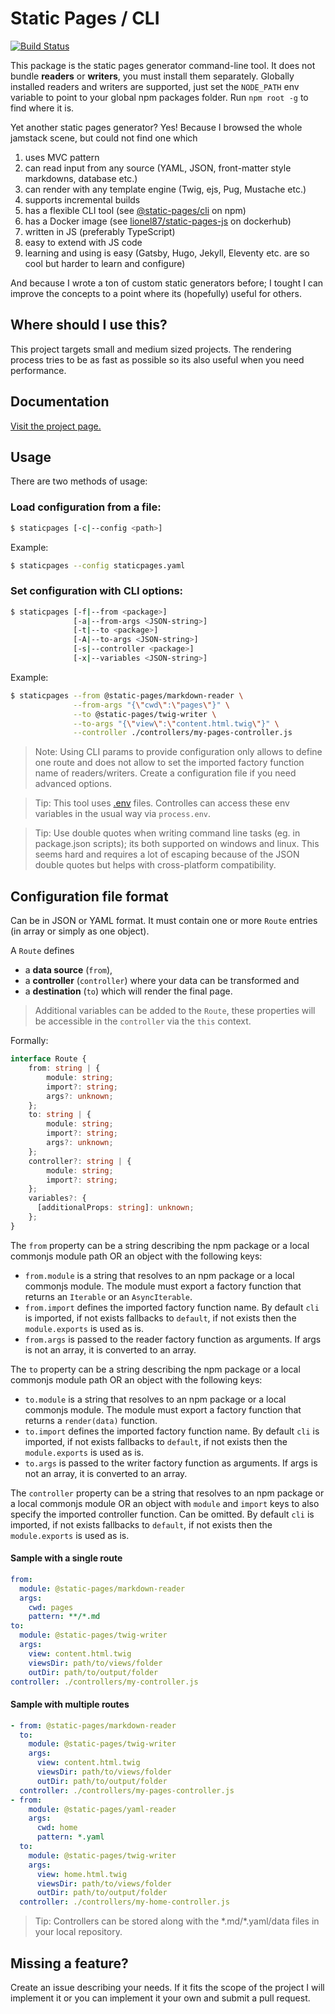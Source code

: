 # Static Pages / CLI

[![Build Status](https://app.travis-ci.com/staticpagesjs/cli.svg?branch=master)](https://app.travis-ci.com/staticpagesjs/cli)

This package is the static pages generator command-line tool.
It does not bundle **readers** or **writers**, you must install them separately.
Globally installed readers and writers are supported, just set the `NODE_PATH` env variable to point to your global npm packages folder. Run `npm root -g` to find where it is.

Yet another static pages generator?
Yes! Because I browsed the whole jamstack scene, but could not find one which
1. uses MVC pattern
2. can read input from any source (YAML, JSON, front-matter style markdowns, database etc.)
3. can render with any template engine (Twig, ejs, Pug, Mustache etc.)
4. supports incremental builds
5. has a flexible CLI tool (see [@static-pages/cli](https://www.npmjs.com/package/@static-pages/cli) on npm)
6. has a Docker image (see [lionel87/static-pages-js](https://hub.docker.com/repository/docker/lionel87/static-pages-js) on dockerhub)
7. written in JS (preferably TypeScript)
8. easy to extend with JS code
9. learning and using is easy (Gatsby, Hugo, Jekyll, Eleventy etc. are so cool but harder to learn and configure)

And because I wrote a ton of custom static generators before; I tought I can improve the concepts to a point where its (hopefully) useful for others.

## Where should I use this?
This project targets small and medium sized projects. The rendering process tries to be as fast as possible so its also useful when you need performance.

## Documentation
[Visit the project page.](https://staticpagesjs.github.io/)

## Usage
There are two methods of usage:
### Load configuration from a file:
```sh
$ staticpages [-c|--config <path>]
```

Example:
```sh
$ staticpages --config staticpages.yaml
```

### Set configuration with CLI options:
```sh
$ staticpages [-f|--from <package>]
              [-a|--from-args <JSON-string>]
              [-t|--to <package>]
              [-A|--to-args <JSON-string>]
              [-s|--controller <package>]
              [-x|--variables <JSON-string>]
```

Example:
```sh
$ staticpages --from @static-pages/markdown-reader \
              --from-args "{\"cwd\":\"pages\"}" \
              --to @static-pages/twig-writer \
              --to-args "{\"view\":\"content.html.twig\"}" \
              --controller ./controllers/my-pages-controller.js
```

> Note: Using CLI params to provide configuration only allows to define one route and does not allow to set the imported factory function name of readers/writers. Create a configuration file if you need advanced options.

> Tip: This tool uses [.env](https://www.npmjs.com/package/dotenv) files. Controlles can access these env variables in the usual way via `process.env`.

> Tip: Use double quotes when writing command line tasks (eg. in package.json scripts); its both supported on windows and linux. This seems hard and requires a lot of escaping because of the JSON double quotes but helps with cross-platform compatibility.

## Configuration file format

Can be in JSON or YAML format. It must contain one or more `Route` entries (in array or simply as one object).

A `Route` defines
- a **data source** (`from`),
- a **controller** (`controller`) where your data can be transformed and
- a **destination** (`to`) which will render the final page.

> Additional variables can be added to the `Route`, these properties will be accessible in the `controller` via the `this` context.

Formally:
```ts
interface Route {
    from: string | {
        module: string;
        import?: string;
        args?: unknown;
    };
    to: string | {
        module: string;
        import?: string;
        args?: unknown;
    };
    controller?: string | {
        module: string;
        import?: string;
    };
    variables?: {
      [additionalProps: string]: unknown;
    };
}
```

The `from` property can be a string describing the npm package or a local commonjs module path OR an object with the following keys:
- `from.module` is a string that resolves to an npm package or a local commonjs module. The module must export a factory function that returns an `Iterable` or an `AsyncIterable`.
- `from.import` defines the imported factory function name. By default `cli` is imported, if not exists fallbacks to `default`, if not exists then the `module.exports` is used as is.
- `from.args` is passed to the reader factory function as arguments. If args is not an array, it is converted to an array.

The `to` property can be a string describing the npm package or a local commonjs module path OR an object with the following keys:
- `to.module` is a string that resolves to an npm package or a local commonjs module. The module must export a factory function that returns a `render(data)` function.
- `to.import` defines the imported factory function name. By default `cli` is imported, if not exists fallbacks to `default`, if not exists then the `module.exports` is used as is.
- `to.args` is passed to the writer factory function as arguments. If args is not an array, it is converted to an array.

The `controller` property can be a string that resolves to an npm package or a local commonjs module OR an object with `module` and `import` keys to also specify the imported controller function. Can be omitted. By default `cli` is imported, if not exists fallbacks to `default`, if not exists then the `module.exports` is used as is.

#### Sample with a single route
```yaml
from:
  module: @static-pages/markdown-reader
  args:
    cwd: pages
    pattern: **/*.md
to:
  module: @static-pages/twig-writer
  args:
    view: content.html.twig
    viewsDir: path/to/views/folder
    outDir: path/to/output/folder
controller: ./controllers/my-controller.js
```

#### Sample with multiple routes
```yaml
- from: @static-pages/markdown-reader
  to:
    module: @static-pages/twig-writer
    args:
      view: content.html.twig
      viewsDir: path/to/views/folder
      outDir: path/to/output/folder
  controller: ./controllers/my-pages-controller.js
- from:
    module: @static-pages/yaml-reader
    args:
      cwd: home
      pattern: *.yaml
  to:
    module: @static-pages/twig-writer
    args:
      view: home.html.twig
      viewsDir: path/to/views/folder
      outDir: path/to/output/folder
  controller: ./controllers/my-home-controller.js
```

> Tip: Controllers can be stored along with the \*.md/\*.yaml/data files in your local repository.

## Missing a feature?
Create an issue describing your needs. If it fits the scope of the project I will implement it or you can implement it your own and submit a pull request.
